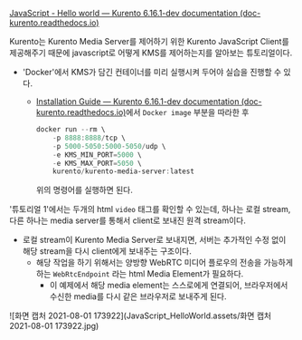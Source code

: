 [JavaScript - Hello world — Kurento 6.16.1-dev documentation (doc-kurento.readthedocs.io)](https://doc-kurento.readthedocs.io/en/latest/tutorials/js/tutorial-helloworld.html)



Kurento는 Kurento Media Server를 제어하기 위한 Kurento JavaScript Client를 제공해주기 때문에 javascript로 어떻게 KMS를 제어하는지를 알아보는 튜토리얼이다.

- 'Docker'에서 KMS가 담긴 컨테이너를 미리 실행시켜 두어야 실습을 진행할 수 있다.

  - [Installation Guide — Kurento 6.16.1-dev documentation (doc-kurento.readthedocs.io)](https://doc-kurento.readthedocs.io/en/latest/user/installation.html)에서 `Docker image` 부분을 따라한 후 

    ```powershell
    docker run --rm \
        -p 8888:8888/tcp \
        -p 5000-5050:5000-5050/udp \
        -e KMS_MIN_PORT=5000 \
        -e KMS_MAX_PORT=5050 \
        kurento/kurento-media-server:latest
    ```

    위의 명령어를 실행하면 된다.



'튜토리얼 1'에서는 두개의 html `video` 태그를 확인할 수 있는데, 하나는 로컬 stream, 다른 하나는 media server를 통해서 client로 보내진 원격 stream이다.

- 로컬 stream이 Kurento Media Server로 보내지면, 서버는 추가적인 수정 없이 해당 stream을 다시 client에게 보내주는 구조이다.
  - 해당 작업을 하기 위해서는 양방향 WebRTC 미디어 플로우의 전송을 가능하게 하는 `WebRtcEndpoint` 라는 html Media Element가 필요하다.
    - 이 예제에서 해당 media element는 스스로에게 연결되어, 브라우저에서 수신한 media를 다시 같은 브라우저로 보내주게 된다.

![화면 캡처 2021-08-01 173922](JavaScript_HelloWorld.assets/화면 캡처 2021-08-01 173922.jpg)



